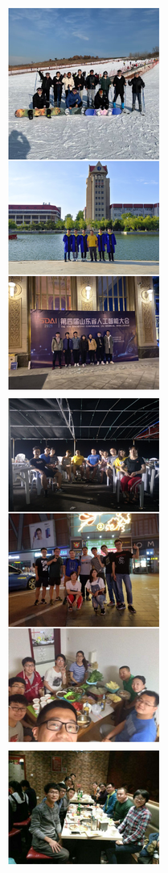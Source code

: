 <img src="/huaxue.jpg#pic_center" width="300" ></img>   <img src="/2021biye2.jpg#pic_center" width="300" ></img>   <img src="/2021autumn.jpg#pic_center" width="300" ></img>

<img src="/2018summer.jpg#pic_center" width="300" ></img>  <img src="/2018biye.jpg#pic_center" width="300" ></img>  <img src="/2017yu.jpg#pic_center" width="300" ></img>
 
<img src="/2017yuandan.jpg#pic_center" width="300" ></img>

 

